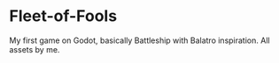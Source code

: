 # Fleet-of-Fools
My first game on Godot, basically Battleship with Balatro inspiration. All assets by me.
